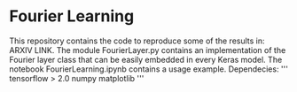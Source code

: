 # Fourier Learning
This repository contains the code to reproduce some of the results in: ARXIV LINK.
The module FourierLayer.py contains an implementation of the Fourier layer class that can be easily embedded in every Keras model.
The notebook FourierLearning.ipynb contains a usage example.
Dependecies:
'''
tensorflow > 2.0
numpy
matplotlib
'''
